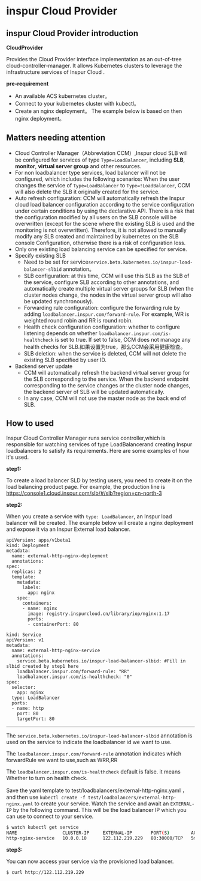 # inspur Cloud Provider

## inspur Cloud Provider introduction

**CloudProvider** 

Provides the Cloud Provider interface implementation as an out-of-tree cloud-controller-manager. It allows Kubernetes clusters to leverage the infrastructure services of Inspur Cloud . 

**pre-requirement**

- An available ACS kubernetes cluster。
- Connect to your kubernetes cluster with kubectl。
- Create an nginx deployment。 The example below is based on then nginx deployment。

## Matters needing attention

- Cloud Controller Manager（Abbreviation CCM）,Inspur cloud SLB will be configured for services of type `Type=LoadBalancer`, including **SLB**, **monitor**, **virtual server group** and other resources.
- For non loadbalancer type services, load balancer will not be configured, which includes the following scenarios: When the user changes the service of `Type=LoadBalancer` to `Type=!LoadBalancer`, CCM will also delete the SLB it originally created for the service.
- Auto refresh configuration: CCM will automatically refresh the Inspur cloud load balancer configuration according to the service configuration under certain conditions by using the declarative API. There is a risk that the configuration modified by all users on the SLB console will be overwritten (except for the scene where the existing SLB is used and the monitoring is not overwritten). Therefore, it is not allowed to manually modify any SLB created and maintained by kubernetes on the SLB console Configuration, otherwise there is a risk of configuration loss.
- Only one existing load balancing service can be specified for service.
- Specify existing SLB
  - Need to be set for service`service.beta.kubernetes.io/inspur-load-balancer-slbid` annotation。
  - SLB configuration: at this time, CCM will use this SLB as the SLB of the service, configure SLB according to other annotations, and automatically create multiple virtual server groups for SLB (when the cluster nodes change, the nodes in the virtual server group will also be updated synchronously).
  - Forwarding rule configuration: configure the forwarding rule by adding `loadbalancer.inspur.com/forward-rule`. For example, WR is weighted round robin and RR is round robin.
  - Health check configuration configuration: whether to configure listening depends on whether `loadbalancer.inspur.com/is-healthcheck` is set to true. If set to false, CCM does not manage any health checks for SLB.如果设置为true，那么CCM会采用健康检查。
  - SLB deletion: when the service is deleted, CCM will not delete the existing SLB specified by user ID.
- Backend server update
  - CCM will automatically refresh the backend virtual server group for the SLB corresponding to the service. When the backend endpoint corresponding to the service changes or the cluster node changes, the backend server of SLB will be updated automatically.
  - In any case, CCM will not use the master node as the back end of SLB.

## How to used 

Inspur Cloud Controller Manager runs service controller,which is responsible for watching services of type LoadBalancerand creating Inspur loadbalancers to satisfy its requirements.
Here are some examples of how it's used.

**step1:**

To create a load balancer SLD by testing users, you need to create it on the load balancing product page. For example, the production line is https://console1.cloud.inspur.com/slb/#/slb?region=cn-north-3

**step2:**

When you create a service with ```type: LoadBalancer```, an Inspur load balancer will be created.
The example below will create a nginx deployment and expose it via an Inspur External load balancer.

```
apiVersion: apps/v1beta1
kind: Deployment
metadata:
  name: external-http-nginx-deployment
  annotations:
spec:
  replicas: 2
  template:
    metadata:
      labels:
        app: nginx
    spec:
      containers:
      - name: nginx
        image: registry.inspurcloud.cn/library/iop/nginx:1.17
        ports:
        - containerPort: 80
```

```
kind: Service
apiVersion: v1
metadata:
  name: external-http-nginx-service
  annotations:
    service.beta.kubernetes.io/inspur-load-balancer-slbid: #Fill in slbid created by step1 here
    loadbalancer.inspur.com/forward-rule: "RR"
    loadbalancer.inspur.com/is-healthcheck: "0"
spec:
  selector:
    app: nginx
  type: LoadBalancer
  ports:
  - name: http
    port: 80
    targetPort: 80
```

---

The ```service.beta.kubernetes.io/inspur-load-balancer-slbid``` annotation
is used on the service to indicate the loadbalancer id we want to use.

The ```loadbalancer.inspur.com/forward-rule``` annotation
indicates which forwardRule we want to use,such as WRR,RR 

The ```loadbalancer.inspur.com/is-healthcheck``` default is false.
it means Whether to turn on health check.

Save the yaml template to test/loadbalancers/external-http-nginx.yaml ， and then use `kubectl create -f test/loadbalancers/external-http-nginx.yaml` to create your service.
Watch the service and await an ```EXTERNAL-IP``` by the following command.
This will be the load balancer IP which you can use to connect to your service.

```bash
$ watch kubectl get service
NAME                 CLUSTER-IP     EXTERNAL-IP       PORT(S)        AGE
http-nginx-service   10.0.0.10      122.112.219.229   80:30000/TCP   5m
```

**step3:**

You can now access your service via the provisioned load balancer.

```bash
$ curl http://122.112.219.229
```